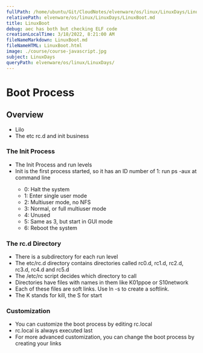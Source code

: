 ```yaml
---
fullPath: /home/ubuntu/Git/CloudNotes/elvenware/os/linux/LinuxDays/LinuxBoot.md
relativePath: elvenware/os/linux/LinuxDays/LinuxBoot.md
title: LinuxBoot
debug: aec has both but checking ELF code
creationLocalTime: 3/18/2022, 8:21:00 AM
fileNameMarkdown: LinuxBoot.md
fileNameHTML: LinuxBoot.html
image: ./course/course-javascript.jpg
subject: LinuxDays
queryPath: elvenware/os/linux/LinuxDays/
---
```


<!-- toc -->
<!-- tocstop -->


<HTML>
<HEAD><TITLE>Linux Boot</TITLE>
<script language="JavaScript" src="/charlie/libs/scripts/MeyerStyleSwitch.js" type="text/javascript"></script>  
<!--#include virtual="../../scripts/HeaderInfo.html" -->
</HEAD>

<BODY>

<H1>Boot Process</H1>


<H2>Overview</H2>
<UL>
<LI>Lilo</LI>
<LI>The etc rc.d and init business</LI>
</UL>

  <H3>The Init Process</H3>
  <UL>
    <LI>The Init Process and run levels</LI>
    <LI>Init is the first process started, so it has an ID number of 1: run ps -aux 
    at command line</LI>
    <UL>
      <LI>0: Halt the system</LI>
      <LI>1: Enter single user mode</LI>
      <LI>2: Multiuser mode, no NFS</LI>
      <LI>3: Normal, or full multiuser mode</LI>
      <LI>4: Unused</LI>
      <LI>5: Same as 3, but start in GUI mode</LI>
      <LI>6: Reboot the system</LI>
    </UL>
  </UL>

  <H3>The rc.d Directory</H3>
  <UL>
    <LI>There is a subdirectory for each run level</LI>
    <LI>The etc/rc.d directory contains directories called rc0.d, rc1.d, rc2.d, rc3.d, 
    rc4.d and rc5.d</LI>
    <LI>The /etc/rc script decides which directory to call</LI>
    <LI>Directories have files with names in them like K01ppoe or S10network</LI>
    <LI>Each of these files are soft links. Use ln -s to create a softlink.</LI>
    <LI>The K stands for kill, the S for start</LI>
  </UL>


  <H3>Customization</H3>
  <UL>
    <LI>You can customize the boot process by editing rc.local</LI>
    <LI>rc.local is always executed last</LI>
    <LI>For more advanced customization, you can change the boot process by creating 
    your links</LI>
  </UL>

</BODY>
</HTML>
